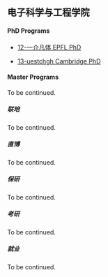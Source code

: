## 电子科学与工程学院

#### PhD Programs

- [12-一介凡体 EPFL PhD](grad-application/electronic/[US]-12-一介凡体.md)

- [13-uestchgh Cambridge PhD](grad-application/electronic/[混申]-13-uestchgh.md)

#### Master Programs

To be continued.

##### 联培

To be continued.

##### 直博

To be continued.

##### 保研

To be continued.

##### 考研

To be continued.

##### 就业

To be continued.
